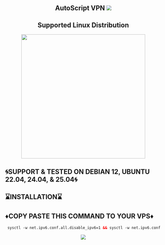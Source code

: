  <h2 align="center">AutoScript VPN <img src="https://img.shields.io/badge/Version-Stable-purple.svg"></h2>


<h2 align="center"> Supported Linux Distribution</h2>
<p align="center"><img src="https://d33wubrfki0l68.cloudfront.net/5911c43be3b1da526ed609e9c55783d9d0f6b066/9858b/assets/img/debian-ubuntu-hover.png"width="400"></p>

## 🌀SUPPORT & TESTED ON DEBIAN 12, UBUNTU 22.04, 24.04, & 25.04🌀

## ⌛INSTALLATION⌛

## ♦️COPY PASTE THIS COMMAND TO YOUR VPS♦️
```html
 sysctl -w net.ipv6.conf.all.disable_ipv6=1 && sysctl -w net.ipv6.conf.default.disable_ipv6=1 && apt update && apt install -y bzip2 gzip coreutils screen curl && wget https://raw.githubusercontent.com/melody97rain/SyntaxError/main/setup.sh && chmod +x setup.sh && sed -i -e 's/\r$//' setup.sh && screen -S setup ./setup.sh
  ```

<p align="center">
  <a><img src="https://img.shields.io/badge/Copyright%20©-Onyx%20AutoScriptVPN%202023.%20All%20rights%20reserved...-blueviolet.svg" style="max-width:200%;">
    </p>
   </p>

